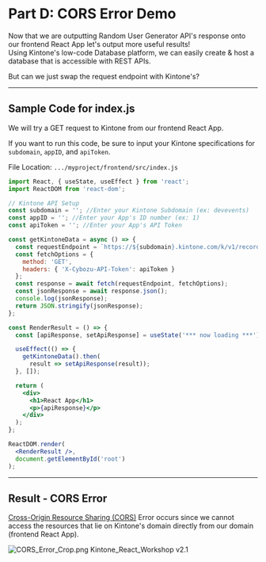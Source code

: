 # Part D: CORS Error Demo

Now that we are outputting Random User Generator API's response onto our frontend React App let's output more useful results!  
Using Kintone's low-code Database platform, we can easily create & host a database that is accessible with REST APIs.

But can we just swap the request endpoint with Kintone's?

---

## Sample Code for index.js
We will try a GET request to Kintone from our frontend React App.

If you want to run this code, be sure to input your Kintone specifications for `subdomain`, `appID`, and `apiToken`.

File Location: `.../myproject/frontend/src/index.js`

```jsx
import React, { useState, useEffect } from 'react';
import ReactDOM from 'react-dom';

// Kintone API Setup
const subdomain = ''; //Enter your Kintone Subdomain (ex: devevents)
const appID = ''; //Enter your App's ID number (ex: 1)
const apiToken = ''; //Enter your App's API Token

const getKintoneData = async () => {
  const requestEndpoint = `https://${subdomain}.kintone.com/k/v1/records.json?app=${appID}`;
  const fetchOptions = {
    method: 'GET',
    headers: { 'X-Cybozu-API-Token': apiToken }
  };
  const response = await fetch(requestEndpoint, fetchOptions);
  const jsonResponse = await response.json();
  console.log(jsonResponse);
  return JSON.stringify(jsonResponse);
};

const RenderResult = () => {
  const [apiResponse, setApiResponse] = useState('*** now loading ***');

  useEffect(() => {
    getKintoneData().then(
      result => setApiResponse(result));
  }, []);

  return (
    <div>
      <h1>React App</h1>
      <p>{apiResponse}</p>
    </div>
  );
};

ReactDOM.render(
  <RenderResult />,
  document.getElementById('root')
);
```

---

## Result - CORS Error

[Cross-Origin Resource Sharing (CORS)](https://developer.mozilla.org/en-US/docs/Web/HTTP/CORS) Error occurs since we cannot access the resources that lie on Kintone's domain directly from our domain (frontend React App).

![CORS_Error_Crop.png Kintone_React_Workshop v2.1](https://user-images.githubusercontent.com/30670749/125892916-ef0f189c-af9f-4dc4-95d6-c0a111bb7238.png)
